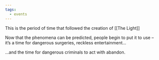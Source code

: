 ```yaml
---
tags:
  - events
---
```

This is the period of time that followed the creation of [[The Light]]

Now that the phenomena can be predicted, people begin to put it to use – it’s a time for dangerous surgeries, reckless entertainment...

...and the time for dangerous criminals to act with abandon.
